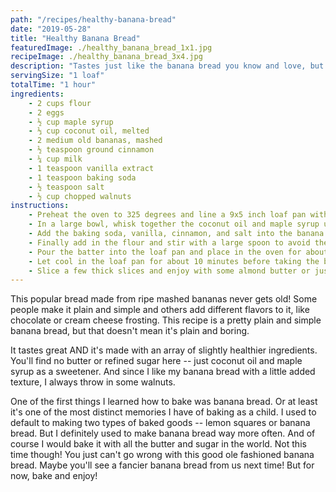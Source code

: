 ```yaml
---
path: "/recipes/healthy-banana-bread"
date: "2019-05-28"
title: "Healthy Banana Bread"
featuredImage: ./healthy_banana_bread_1x1.jpg
recipeImage: ./healthy_banana_bread_3x4.jpg
description: "Tastes just like the banana bread you know and love, but without refined sugar and vegetable oils."
servingSize: "1 loaf"
totalTime: "1 hour"
ingredients:
    - 2 cups flour
    - 2 eggs
    - ½ cup maple syrup
    - ⅓ cup coconut oil, melted
    - 2 medium old bananas, mashed
    - ½ teaspoon ground cinnamon
    - ¼ cup milk
    - 1 teaspoon vanilla extract
    - 1 teaspoon baking soda
    - ½ teaspoon salt
    - ½ cup chopped walnuts
instructions:
    - Preheat the oven to 325 degrees and line a 9x5 inch loaf pan with parchment paper. 
    - In a large bowl, whisk together the coconut oil and maple syrup until it thickens. Then add the eggs and mix well. Then whisk in the mashed bananas and milk. 
    - Add the baking soda, vanilla, cinnamon, and salt into the banana mixture and combine well. 
    - Finally add in the flour and stir with a large spoon to avoid the batter getting stuck in your whisk. Add in the chopped walnuts.
    - Pour the batter into the loaf pan and place in the oven for about 60 minutes, or until a toothpick inserted into the center comes out clean.
    - Let cool in the loaf pan for about 10 minutes before taking the banana bread out and allow it to finish cooling on a cooling rack. 
    - Slice a few thick slices and enjoy with some almond butter or just on its own!
---
```

This popular bread made from ripe mashed bananas never gets old! Some people make it plain and simple and others add different flavors to it, like chocolate or cream cheese frosting. This recipe is a pretty plain and simple banana bread, but that doesn't mean it's plain and boring.

It tastes great AND it's made with an array of slightly healthier ingredients. You'll find no butter or refined sugar here -- just coconut oil and maple syrup as a sweetener. And since I like my banana bread with a little added texture, I always throw in some walnuts.

One of the first things I learned how to bake was banana bread. Or at least it's one of the most distinct memories I have of baking as a child. I used to default to making two types of baked goods -- lemon squares or banana bread. But I definitely used to make banana bread way more often. And of course I would bake it with all the butter and sugar in the world. Not this time though!
You just can't go wrong with this good ole fashioned banana bread. Maybe you'll see a fancier banana bread from us next time! But for now, bake and enjoy!